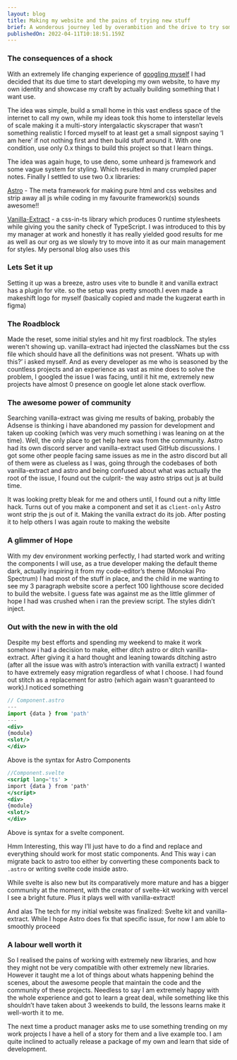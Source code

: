 ```yaml
---
layout: blog
title: Making my website and the pains of trying new stuff
brief: A wonderous journey led by overambition and the drive to try something new
publishedOn: 2022-04-11T10:18:51.159Z
---
```


### The consequences of a shock

With an extremely life changing experience of [googling myself](/blogs/why-i-made-this-website) I had decided that its due time to start developing my own website, to have my own identity and showcase my craft by actually building something that I want use.

The idea was simple, build a small home in this vast endless space of the internet to call my own, while my ideas took this home to interstellar levels of scale making it a multi-story intergalactic skyscraper that wasn’t something realistic I forced myself to at least get a small signpost saying ‘I am here’ if not nothing first and then build stuff around it. With one condition, use only 0.x things to build this project so that I learn things.

The idea was again huge, to use deno, some unheard js framework and some vague system for styling. Which resulted in many crumpled paper notes. Finally I settled to use two 0.x libraries:

[Astro](https://astro.build/) - The meta framework for making pure html and css websites and strip away all js while coding in my favourite framework(s) sounds awesome!!

[Vanilla-Extract](https://vanilla-extract.style/) - a css-in-ts library which produces 0 runtime stylesheets while giving you the sanity check of TypeScript. I was introduced to this by my manager at work and honestly it has really yielded good results for me as well as our org as we slowly try to move into it as our main management for styles. My personal blog also uses this

### Lets Set it up

Setting it up was a breeze, astro uses vite to bundle it and vanilla extract has a plugin for vite. so the setup was pretty smooth.I even made a makeshift logo for myself (basically copied and made the kugzerat earth in figma)

### The Roadblock

Made the reset, some initial styles and hit my first roadblock. The styles weren't showing up. vanilla-extract had injected the classNames but the css file which should have all the definitions was not present. ‘Whats up with this?’ i asked myself. And as every developer as me who is seasoned by the countless projects and an experience as vast as mine does to solve the problem, I googled the issue I was facing, until it hit me, extremely new projects have almost 0 presence on google let alone stack overflow.

### The awesome power of community

Searching vanilla-extract was giving me results of baking, probably the Adsense is thinking i have abandoned my passion for development and taken up cooking (which was very much something i was leaning on at the time). Well, the only place to get help here was from the community. Astro had its own discord server and vanilla-extract used GitHub discussions. I got some other people facing same issues as me in the astro discord but all of them were as clueless as I was, going through the codebases of both vanilla-extract and astro and being confused about what was actually the root of the issue, I found out the culprit- the way astro strips out js at build time.

It was looking pretty bleak for me and others until, I found out a nifty little hack. Turns out of you make a component and set it as `client-only` Astro wont strip the js out of it. Making the vanilla extract do its job. After posting it to help others I was again route to making the website

### A glimmer of Hope

With my dev environment working perfectly, I had started work and writing the components I will use, as a true developer making the default theme dark, actually inspiring it from my code-editor’s theme (Monokai Pro Spectrum) I had most of the stuff in place, and the child in me wanting to see my 3 paragraph website score a perfect 100 lighthouse score decided to build the website. I guess fate was against me as the little glimmer of hope I had was crushed when i ran the preview script. The styles didn’t inject.

### Out with the new in with the old

Despite my best efforts and spending my weekend to make it work somehow i had a decision to make, either ditch astro or ditch vanilla-extract. After giving it a hard thought and leaning towards ditching astro (after all the issue was with astro’s interaction with vanilla extract) I wanted to have extremely easy migration regardless of what I choose. I had found out stitch as a replacement for astro (which again wasn't guaranteed to work).I noticed something

```jsx
// Component.astro
---
import {data } from 'path'
---
<div>
{module}
<slot/>
</div>
```

Above is the syntax for Astro Components

```jsx
//Component.svelte
<script lang='ts' >
import {data } from 'path'
</script>
<div>
{module}
<slot/>
</div>
```

Above is syntax for a svelte component.

Hmm Interesting, this way I’ll just have to do a find and replace and everything should work for most static components. And This way i can migrate back to astro too either by converting these components back to `.astro` or writing svelte code inside astro.

While svelte is also new but its comparatively more mature and has a bigger community at the moment, with the creator of svelte-kit working with vercel I see a bright future. Plus it plays well with vanilla-extract!

And alas The tech for my initial website was finalized: Svelte kit and vanilla-extract. While I hope Astro does fix that specific issue, for now I am able to smoothly proceed

### A labour well worth it

So I realised the pains of working with extremely new libraries, and how they might not be very compatible with other extremely new libraries. However it taught me a lot of things about whats happening behind the scenes, about the awesome people that maintain the code and the community of these projects. Needless to say I am extremely happy with the whole experience and got to learn a great deal, while something like this shouldn’t have taken about 3 weekends to build, the lessons learns make it well-worth it to me.

The next time a product manager asks me to use something trending on my work projects I have a hell of a story for them and a live example too. I am quite inclined to actually release a package of my own and learn that side of development.
